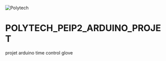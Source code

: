 ![Polytech](http://www.polytechnice.fr/jahia/jsp/jahia/templates/inc/img/polytech_nice-sophia.png)

# POLYTECH_PEIP2_ARDUINO_PROJET
projet arduino time control glove 

